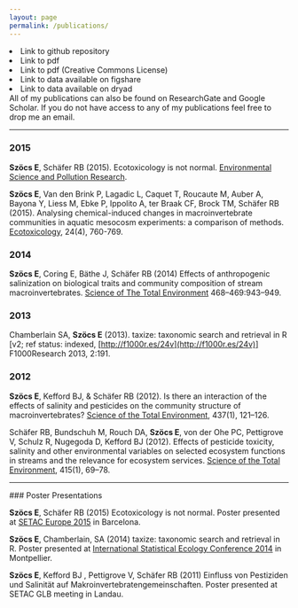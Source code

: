 ```yaml
---
layout: page
permalink: /publications/
---
```



<div class="row">
  <div class="col-xs-5">
    <div class="container">
      <div class='sidebar'>
	<li><span style="color:#e14000"><i class="fa fa-github"></i></span> Link to github repository</li>
	<li><span style="color:#e14000"><i class="fa fa-file-pdf-o"></i></span> Link to pdf </li>
	<li><span style="color:#e14000"><i class="cc cc-cc"></i></span> Link to pdf (Creative Commons License)</li>
	<li><span style="color:#e14000"><i class="ai ai-figshare"></i></span> Link to data available on figshare </li>
	<li><span style="color:#e14000"><i class="ai ai-dryad"></i></span> Link to data available on dryad</li>
	</div>
    </div>
  </div>
  <div class="col-xs-7">
          All of my publications can also be found on ResearchGate and  Google Scholar. If you do not have access to any of my publications feel free to drop me an email.
  </div>
</div>

<hr>

<div class="publist" markdown="1">

### 2015

**Szöcs E**,  Schäfer RB (2015). Ecotoxicology is not normal. [Environmental Science and Pollution Research](http://link.springer.com/article/10.1007%2Fs11356-015-4579-3). <a href="https://github.com/EDiLD/usetheglm"><i class="fa fa-github"></i></a> <a href="https://github.com/EDiLD/usetheglm/raw/master/manuscript/final/report.pdf"><i class="fa fa-file-pdf-o"></i></a> 

**Szöcs E**, Van den Brink P, Lagadic L, Caquet T, Roucaute M, Auber A, Bayona Y, Liess M, Ebke P, Ippolito A, ter Braak CF, Brock TM, Schäfer RB (2015). Analysing chemical-induced changes in macroinvertebrate communities in aquatic mesocosm experiments: a comparison of methods.  [Ecotoxicology](http://link.springer.com/article/10.1007/s10646-015-1421-0#), 24(4), 760-769.


### 2014

**Szöcs E**, Coring E, Bäthe J, Schäfer RB (2014) Effects of anthropogenic salinization on biological traits and community composition of stream macroinvertebrates. [Science of The Total Environment](http://www.sciencedirect.com/science/article/pii/S0048969713009728) 468–469:943–949. <a href="http://figshare.com/articles/Data_from_Effects_of_anthropogenic_salinisation_on_biological_traits_and_community_composition_of_stream_macroinvertebrates_/810488"><i class="ai ai-figshare"></i></a>


### 2013

Chamberlain SA, **Szöcs E** (2013). taxize: taxonomic search and retrieval in R [v2; ref status: indexed, [http://f1000r.es/24v](http://f1000r.es/24v)] F1000Research 2013, 2:191. <a href="http://f1000research.com/articles/2-191/v2/pdf"><i class="cc cc-cc"></i></a>


### 2012

**Szöcs E**, Kefford BJ, & Schäfer RB (2012). Is there an interaction of the effects of salinity and pesticides on the community structure of macroinvertebrates? [Science of the Total Environment](http://www.sciencedirect.com/science/article/pii/S004896971201011X), 437(1), 121–126.  <a href="http://datadryad.org/resource/doi:10.5061/dryad.23hs6"><i class="ai ai-dryad"></i></a>

Schäfer RB, Bundschuh M, Rouch DA, **Szöcs E**, von der Ohe PC, Pettigrove V, Schulz R, Nugegoda D, Kefford BJ (2012). Effects of pesticide toxicity, salinity and other environmental variables on selected ecosystem functions in streams and the relevance for ecosystem services. [Science of the Total Environment](http://www.sciencedirect.com/science/article/pii/S0048969711005912), 415(1), 69–78.

 <hr>	                                                                                                                                                                                                                                                                                                                            
### Poster Presentations

**Szöcs E**, Schäfer RB (2015) Ecotoxicology is not normal.
Poster presented at [SETAC Europe 2015](http://barcelona.setac.eu/?contentid=767) in Barcelona. <a href="https://github.com/EDiLD/usetheglm/raw/master/poster/poster.pdf"><i class="fa fa-fw fa-file-pdf-o"></i></a> <a href="https://github.com/EDiLD/usetheglm/tree/master/poster"><i class="fa fa-github"></i></a>

**Szöcs E**, Chamberlain, SA (2014) taxize: taxonomic search and retrieval in R.
Poster presented at [International Statistical Ecology Conference 2014](http://isec2014.sciencesconf.org/) in Montpellier.  <a href="http://edild.github.io/files/poster_isec2014.pdf"><i class="fa fa-fw fa-file-pdf-o"></i></a> <a href="https://github.com/EDiLD/taxize_posterr"><i class="fa fa-github"></i></a>

**Szöcs E**, Kefford BJ , Pettigrove V, Schäfer RB (2011) Einfluss von Pestiziden und Salinität auf Makroinvertebratengemeinschaften.  Poster presented at SETAC GLB meeting in Landau. <a href="http://edild.github.io/files/Poster_2011_SETAC-GLB_Landau.pdf"><i class="fa fa-file-pdf-o"></i></a>

<div class="publist">